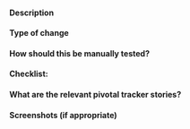 #### Description

#### Type of change

#### How should this be manually tested?

#### Checklist:

#### What are the relevant pivotal tracker stories?

#### Screenshots (if appropriate)
